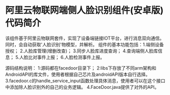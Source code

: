 # 阿里云物联网端侧人脸识别组件(安卓版)代码简介
该组件基于阿里云物联网套件，实现了设备端链接IOT平台，进行消息双向通信。同时，会自动获取'人脸识别'物模型，并解析。
组件的基本功能包括：1.端侧设备授权；
                  2.人脸库管理(增删改查)；
                  3.同步人脸库进度查询；
                  4.查询端侧人脸库信息；
                  5.人脸比对事件上报；
                  6.人脸检测事件上报。

源码结构说明：
1:源码都在facedoor目录下；
2:libs下存放了不同arm架构和AndroidAPI的库文件，使用者根据自己芯片及androidAPI版本自行选择。
3.facedoor.c的handle_service_input函数处理具体消息，使用者可以在这个接口中添加除人脸识别外的自己的业务逻辑。
4.FaceDoor.java提供了对外的API。
